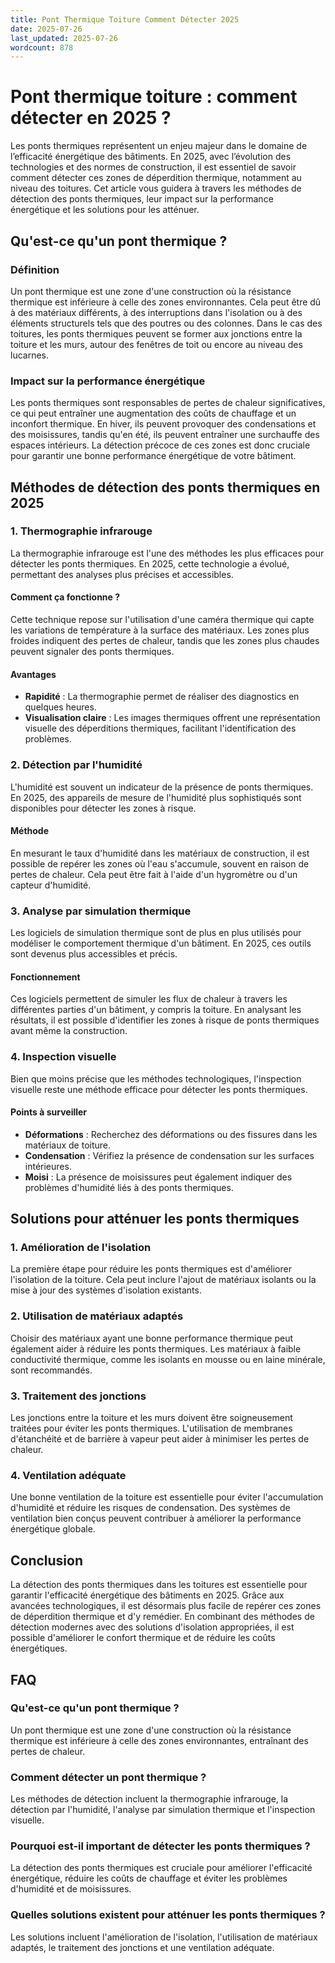 ```yaml
---
title: Pont Thermique Toiture Comment Détecter 2025
date: 2025-07-26
last_updated: 2025-07-26
wordcount: 878
---
```


# Pont thermique toiture : comment détecter en 2025 ?

Les ponts thermiques représentent un enjeu majeur dans le domaine de l’efficacité énergétique des bâtiments. En 2025, avec l’évolution des technologies et des normes de construction, il est essentiel de savoir comment détecter ces zones de déperdition thermique, notamment au niveau des toitures. Cet article vous guidera à travers les méthodes de détection des ponts thermiques, leur impact sur la performance énergétique et les solutions pour les atténuer.

## Qu'est-ce qu'un pont thermique ?

### Définition

Un pont thermique est une zone d'une construction où la résistance thermique est inférieure à celle des zones environnantes. Cela peut être dû à des matériaux différents, à des interruptions dans l'isolation ou à des éléments structurels tels que des poutres ou des colonnes. Dans le cas des toitures, les ponts thermiques peuvent se former aux jonctions entre la toiture et les murs, autour des fenêtres de toit ou encore au niveau des lucarnes.

### Impact sur la performance énergétique

Les ponts thermiques sont responsables de pertes de chaleur significatives, ce qui peut entraîner une augmentation des coûts de chauffage et un inconfort thermique. En hiver, ils peuvent provoquer des condensations et des moisissures, tandis qu'en été, ils peuvent entraîner une surchauffe des espaces intérieurs. La détection précoce de ces zones est donc cruciale pour garantir une bonne performance énergétique de votre bâtiment.

## Méthodes de détection des ponts thermiques en 2025

### 1. Thermographie infrarouge

La thermographie infrarouge est l'une des méthodes les plus efficaces pour détecter les ponts thermiques. En 2025, cette technologie a évolué, permettant des analyses plus précises et accessibles.

#### Comment ça fonctionne ?

Cette technique repose sur l'utilisation d'une caméra thermique qui capte les variations de température à la surface des matériaux. Les zones plus froides indiquent des pertes de chaleur, tandis que les zones plus chaudes peuvent signaler des ponts thermiques.

#### Avantages

- **Rapidité** : La thermographie permet de réaliser des diagnostics en quelques heures.
- **Visualisation claire** : Les images thermiques offrent une représentation visuelle des déperditions thermiques, facilitant l'identification des problèmes.

### 2. Détection par l'humidité

L'humidité est souvent un indicateur de la présence de ponts thermiques. En 2025, des appareils de mesure de l'humidité plus sophistiqués sont disponibles pour détecter les zones à risque.

#### Méthode

En mesurant le taux d'humidité dans les matériaux de construction, il est possible de repérer les zones où l'eau s'accumule, souvent en raison de pertes de chaleur. Cela peut être fait à l'aide d'un hygromètre ou d'un capteur d'humidité.

### 3. Analyse par simulation thermique

Les logiciels de simulation thermique sont de plus en plus utilisés pour modéliser le comportement thermique d'un bâtiment. En 2025, ces outils sont devenus plus accessibles et précis.

#### Fonctionnement

Ces logiciels permettent de simuler les flux de chaleur à travers les différentes parties d'un bâtiment, y compris la toiture. En analysant les résultats, il est possible d'identifier les zones à risque de ponts thermiques avant même la construction.

### 4. Inspection visuelle

Bien que moins précise que les méthodes technologiques, l'inspection visuelle reste une méthode efficace pour détecter les ponts thermiques.

#### Points à surveiller

- **Déformations** : Recherchez des déformations ou des fissures dans les matériaux de toiture.
- **Condensation** : Vérifiez la présence de condensation sur les surfaces intérieures.
- **Moisi** : La présence de moisissures peut également indiquer des problèmes d'humidité liés à des ponts thermiques.

## Solutions pour atténuer les ponts thermiques

### 1. Amélioration de l'isolation

La première étape pour réduire les ponts thermiques est d'améliorer l'isolation de la toiture. Cela peut inclure l'ajout de matériaux isolants ou la mise à jour des systèmes d'isolation existants.

### 2. Utilisation de matériaux adaptés

Choisir des matériaux ayant une bonne performance thermique peut également aider à réduire les ponts thermiques. Les matériaux à faible conductivité thermique, comme les isolants en mousse ou en laine minérale, sont recommandés.

### 3. Traitement des jonctions

Les jonctions entre la toiture et les murs doivent être soigneusement traitées pour éviter les ponts thermiques. L'utilisation de membranes d'étanchéité et de barrière à vapeur peut aider à minimiser les pertes de chaleur.

### 4. Ventilation adéquate

Une bonne ventilation de la toiture est essentielle pour éviter l'accumulation d'humidité et réduire les risques de condensation. Des systèmes de ventilation bien conçus peuvent contribuer à améliorer la performance énergétique globale.

## Conclusion

La détection des ponts thermiques dans les toitures est essentielle pour garantir l'efficacité énergétique des bâtiments en 2025. Grâce aux avancées technologiques, il est désormais plus facile de repérer ces zones de déperdition thermique et d'y remédier. En combinant des méthodes de détection modernes avec des solutions d'isolation appropriées, il est possible d'améliorer le confort thermique et de réduire les coûts énergétiques.

## FAQ

### Qu'est-ce qu'un pont thermique ?

Un pont thermique est une zone d'une construction où la résistance thermique est inférieure à celle des zones environnantes, entraînant des pertes de chaleur.

### Comment détecter un pont thermique ?

Les méthodes de détection incluent la thermographie infrarouge, la détection par l'humidité, l'analyse par simulation thermique et l'inspection visuelle.

### Pourquoi est-il important de détecter les ponts thermiques ?

La détection des ponts thermiques est cruciale pour améliorer l'efficacité énergétique, réduire les coûts de chauffage et éviter les problèmes d'humidité et de moisissures.

### Quelles solutions existent pour atténuer les ponts thermiques ?

Les solutions incluent l'amélioration de l'isolation, l'utilisation de matériaux adaptés, le traitement des jonctions et une ventilation adéquate.